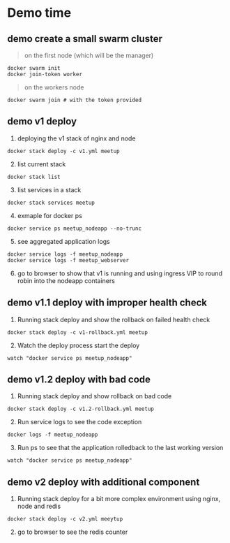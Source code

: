 # Demo time

## demo create a small swarm cluster
> on the first node (which will be the manager)
```
docker swarm init
docker join-token worker
```
> on the workers node 
```
docker swarm join # with the token provided
```

## demo v1 deploy
1. deploying the v1 stack of nginx and node
```
docker stack deploy -c v1.yml meetup
```
2. list current stack
```
docker stack list
```
3. list services in a stack
```
docker stack services meetup
```
4. exmaple for docker ps
```
docker service ps meetup_nodeapp --no-trunc
```
5. see aggregated application logs
```
docker service logs -f meetup_nodeapp
docker service logs -f meetup_webserver
```
6. go to browser to show that v1 is running and using ingress VIP to round robin into the nodeapp containers

## demo v1.1 deploy with improper health check
1. Running stack deploy and show the rollback on failed health check
```
docker stack deploy -c v1-rollback.yml meetup
```
2. Watch the deploy process start the deploy
```
watch "docker service ps meetup_nodeapp"
```

## demo v1.2 deploy with bad code
1. Running stack deploy and show rollback on bad code
```
docker stack deploy -c v1.2-rollback.yml meetup
```
2. Run service logs to see the code exception
```
docker logs -f meetup_nodeapp
```
3. Run ps to see that the application rolledback to the last working version
```
watch "docker service ps meetup_nodeapp"
```

## demo v2 deploy with additional component
1. Running stack deploy for a bit more complex environment using nginx, node and redis
```
docker stack deploy -c v2.yml meeytup
```
2. go to browser to see the redis counter